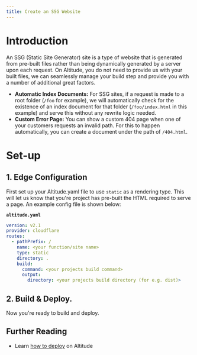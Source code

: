 ```yaml
---
title: Create an SSG Website
---
```


# Introduction

An SSG (Static Site Generator) site is a type of website that is generated from pre-built files rather than being dynamically generated by a server upon each request. On Altitude, you do not need to provide us with your built files, we can seamlessly manage your build step and provide you with a number of additional great factors.

- **Automatic Index Documents:** For SSG sites, if a request is made to a root folder (`/foo` for example), we will automatically check for the existence of an index document for that folder (`/foo/index.html` in this example) and serve this without any rewrite logic needed.
- **Custom Error Page:** You can show a custom 404 page when one of your customers requests an invalid path. For this to happen automatically, you can create a document under the path of `/404.html`. 

# Set-up

## 1. Edge Configuration

First set up your Altitude.yaml file to use `static` as a rendering type. This will let us know that you're project has pre-built the HTML required to serve a page. An example config file is shown below:

**`altitude.yaml`**

```yaml
version: v2.1
provider: cloudflare
routes:
  - pathPrefix: /
    name: <your function/site name>
    type: static
    directory: .
    build:
      command: <your projects build command>
      output:
        directory: <your projects build directory (for e.g. dist)>
```

## 2. Build & Deploy.

Now you're ready to build and deploy.

## Further Reading

- Learn [how to deploy](/guides/create-a-site#deploy) on Altitude

